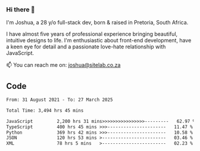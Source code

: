 ### Hi there 👋

I'm Joshua, a 28 y/o full-stack dev, born & raised in Pretoria, South Africa. 

I have almost five years of professional experience bringing beautiful, intuitive designs to life. I'm enthusiastic about front-end development, have a keen eye for detail and a passionate love-hate relationship with JavaScript.

📫 You can reach me on: joshua@sitelab.co.za

## **Code**

<!--START_SECTION:waka-->

```txt
From: 31 August 2021 - To: 27 March 2025

Total Time: 3,494 hrs 45 mins

JavaScript         2,200 hrs 31 mins>>>>>>>>>>>>>>>>---------   62.97 %
TypeScript         400 hrs 45 mins >>>----------------------   11.47 %
Python             369 hrs 42 mins >>>----------------------   10.58 %
JSON               120 hrs 53 mins >------------------------   03.46 %
XML                78 hrs 5 mins   >------------------------   02.23 %
```

<!--END_SECTION:waka-->
